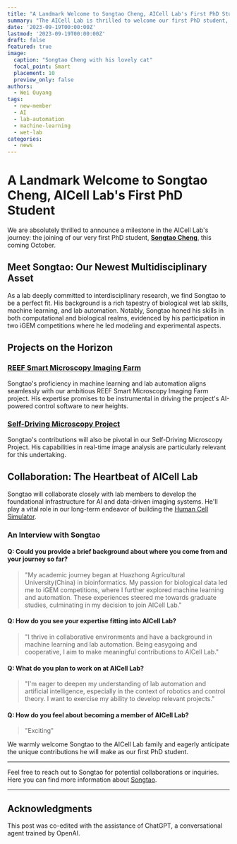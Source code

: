 ```yaml
---
title: "A Landmark Welcome to Songtao Cheng, AICell Lab's First PhD Student"
summary: "The AICell Lab is thrilled to welcome our first PhD student, Songtao Cheng, this coming October. His multidisciplinary expertise in machine learning, lab automation, and biological wet lab skills will be instrumental in advancing our research projects."
date: '2023-09-19T00:00:00Z'
lastmod: '2023-09-19T00:00:00Z'
draft: false
featured: true
image:
  caption: "Songtao Cheng with his lovely cat"
  focal_point: Smart
  placement: 10
  preview_only: false
authors:
  - Wei Ouyang
tags:
  - new-member
  - AI
  - lab-automation
  - machine-learning
  - wet-lab
categories:
  - news
---
```

# A Landmark Welcome to Songtao Cheng, AICell Lab's First PhD Student

We are absolutely thrilled to announce a milestone in the AICell Lab's journey: the joining of our very first PhD student, [**Songtao Cheng**](/authors/songtao), this coming October. 

## Meet Songtao: Our Newest Multidisciplinary Asset

As a lab deeply committed to interdisciplinary research, we find Songtao to be a perfect fit. His background is a rich tapestry of biological wet lab skills, machine learning, and lab automation. Notably, Songtao honed his skills in both computational and biological realms, evidenced by his participation in two iGEM competitions where he led modeling and experimental aspects.

## Projects on the Horizon

### [REEF Smart Microscopy Imaging Farm](/project/reef-imaging-farm/)

Songtao's proficiency in machine learning and lab automation aligns seamlessly with our ambitious REEF Smart Microscopy Imaging Farm project. His expertise promises to be instrumental in driving the project's AI-powered control software to new heights.

### [Self-Driving Microscopy Project](/project/self-driving-microscope/)

Songtao's contributions will also be pivotal in our Self-Driving Microscopy Project. His capabilities in real-time image analysis are particularly relevant for this undertaking.

## Collaboration: The Heartbeat of AICell Lab

Songtao will collaborate closely with lab members to develop the foundational infrastructure for AI and data-driven imaging systems. He'll play a vital role in our long-term endeavor of building the [Human Cell Simulator](/project/human-cell-simulator/).

### An Interview with Songtao

#### Q: Could you provide a brief background about where you come from and your journey so far?

> "My academic journey began at Huazhong Agricultural University(China) in bioinformatics. My passion for biological data led me to iGEM competitions, where I further explored machine learning and automation. These experiences steered me towards graduate studies, culminating in my decision to join AICell Lab."

#### Q: How do you see your expertise fitting into AICell Lab?

> "I thrive in collaborative environments and have a background in machine learning and lab automation. Being easygoing and cooperative, I aim to make meaningful contributions to AICell Lab."

#### Q: What do you plan to work on at AICell Lab?

> "I'm eager to deepen my understanding of lab automation and artificial intelligence, especially in the context of robotics and control theory. I want to exercise my ability to develop relevant projects."

#### Q: How do you feel about becoming a member of AICell Lab?

> "Exciting"

We warmly welcome Songtao to the AICell Lab family and eagerly anticipate the unique contributions he will make as our first PhD student.

---

Feel free to reach out to Songtao for potential collaborations or inquiries. Here you can find more information about [Songtao](/authors/songtao).

---

## Acknowledgments

This post was co-edited with the assistance of ChatGPT, a conversational agent trained by OpenAI.
